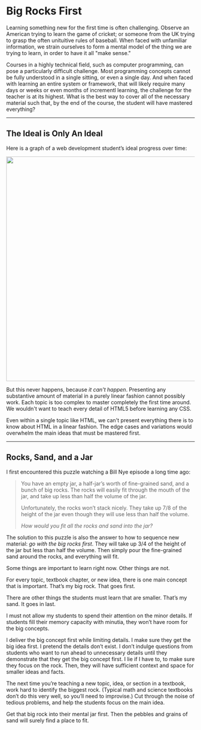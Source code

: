 # Big Rocks First

Learning something new for the first time is often challenging.  Observe 
an American trying to learn the game of cricket; or someone from the UK trying
to grasp the often unituitive rules of baseball.  When faced with unfamiliar 
information, we strain ourselves to form a mental model of the thing we
are trying to learn, in order to have it all "make sense." 

Courses in a highly technical field, such as computer programming, can pose 
a particularly difficult challenge.  Most programming concepts cannot be fully 
understood in a single sitting, or even a single day.  And when faced with learning an 
entire system or framework, that will likely require many days or weeks or
even months of incrementl learning, the challenge for the teacher is at its highest.
What is the best way to cover all of the necessary material such that, by the end of the course, the student will have mastered everything?

---
## The Ideal is Only An Ideal

Here is a graph of a web development student’s ideal progress over time:

<p class="text-center">
  <img class="img-fluid m-3" width="600px" src="https://www.evernote.com/l/AAYOMvxQZp5Ac7bCIKtYXAo-yfltFRY-QMAB/image.png">
</p>

But this never happens, because _it can't happen_.  Presenting
any substantive amount of material in a purely linear fashion
cannot possibly work.   Each topic is too complex to master
completely the first time around.  We wouldn't want to teach
every detail of HTML5 before learning any CSS.

Even within a single topic like HTML, 
we can't present everything there is to know about HTML in a linear fashion.  The edge cases and variations would overwhelm the main
ideas that must be mastered first.

---

## Rocks, Sand, and a Jar

I first encountered this puzzle watching a Bill Nye episode a long time ago:

<blockquote class="blockquote">
  
  You have an empty jar, a half-jar’s worth of fine-grained sand, and a bunch of big rocks. The rocks will easily fit through the mouth of the jar, and take up less than half the volume of the jar.

  Unfortunately, the rocks won’t stack nicely. They take up 7/8 of the height of the jar even though they will use less than half the volume.

  *How would you fit all the rocks and sand into the jar?*

</blockquote>

The solution to this puzzle is also the answer to how to sequence new material: _go with the big rocks first_. They will take up 3/4 of the height of the jar but less than half the volume. Then simply pour the fine-grained sand around the rocks, and everything will fit.

Some things are important to learn right now. Other things are not.

For every topic, textbook chapter, or new idea, there is one main concept that is important. That’s my big rock. That goes first.

There are other things the students must learn that are smaller. That’s my sand. It goes in last.

I must not allow my students to spend their attention on the minor details. If students fill their memory capacity with minutia, they won’t have room for the big concepts.

I deliver the big concept first while limiting details. I make sure they get the big idea first. I pretend the details don’t exist. I don’t indulge questions from students who want to run ahead to unnecessary details until they demonstrate that they get the big concept first. I lie if I have to, to make sure they focus on the rock. Then, they will have sufficient context and space for smaller ideas and facts.

The next time you’re teaching a new topic, idea, or section in a textbook, work hard to identify the biggest rock. (Typical math and science textbooks don’t do this very well, so you’ll need to improvise.) Cut through the noise of tedious problems, and help the students focus on the main idea.

Get that big rock into their mental jar first. Then the pebbles and grains of sand
will surely find a place to fit.